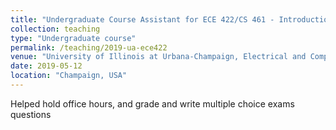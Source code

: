 ```yaml
---
title: "Undergraduate Course Assistant for ECE 422/CS 461 - Introduction to Computer Security"
collection: teaching
type: "Undergraduate course"
permalink: /teaching/2019-ua-ece422
venue: "University of Illinois at Urbana-Champaign, Electrical and Computer Engineering"
date: 2019-05-12
location: "Champaign, USA"
---
```


Helped hold office hours, and grade and write multiple choice exams questions